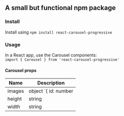 ## A small but functional npm package


### Install

Install using `npm install react-carousel-progressive`

### Usage 

In a React app, use the Carousel components:  
`import { Carousel } from 'react-carousel-progressive'`  

#### Carousel props

| Name        | Description      
| ----------- | -----------      
| images      | object `{ id: number|string,url:"imageUrl"}`        
| height      | string 
| width       | string     


